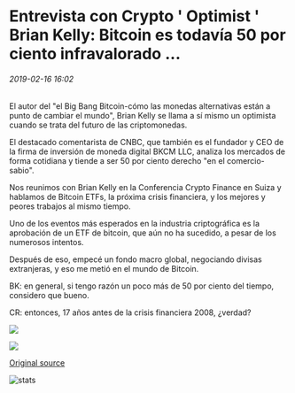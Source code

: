 # Entrevista con Crypto ' Optimist ' Brian Kelly: Bitcoin es todavía 50 por ciento infravalorado ...

###### 2019-02-16 16:02

El autor del "el Big Bang Bitcoin-cómo las monedas alternativas están a punto de cambiar el mundo", Brian Kelly se llama a sí mismo un optimista cuando se trata del futuro de las criptomonedas.

El destacado comentarista de CNBC, que también es el fundador y CEO de la firma de inversión de moneda digital BKCM LLC, analiza los mercados de forma cotidiana y tiende a ser 50 por ciento derecho "en el comercio-sabio".

Nos reunimos con Brian Kelly en la Conferencia Crypto Finance en Suiza y hablamos de Bitcoin ETFs, la próxima crisis financiera, y los mejores y peores trabajos al mismo tiempo.

Uno de los eventos más esperados en la industria criptográfica es la aprobación de un ETF de bitcoin, que aún no ha sucedido, a pesar de los numerosos intentos.

Después de eso, empecé un fondo macro global, negociando divisas extranjeras, y eso me metió en el mundo de Bitcoin.

BK: en general, si tengo razón un poco más de 50 por ciento del tiempo, considero que bueno.

CR: entonces, 17 años antes de la crisis financiera 2008, ¿verdad?

![](https://s3.cointelegraph.com/storage/uploads/view/c710d69a39cc9ec5692d7dc679df6793.jpg)

![](https://s3.cointelegraph.com/storage/uploads/view/bcad7ca97b43c799cd30f9b174029fe3.jpg)

[Original source](https://cointelegraph.com/news/interview-with-crypto-optimist-brian-kelly-bitcoin-is-still-50-percent-undervalued)

![stats](https://c.statcounter.com/11760860/0/a89fa40b/1/ "stats")